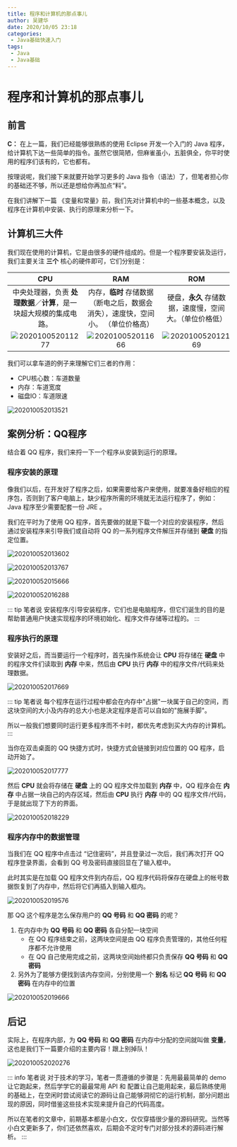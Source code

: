 ```yaml
---
title: 程序和计算机的那点事儿
author: 吴建华
date: 2020/10/05 23:18
categories:
 - Java基础快速入门
tags:
 - Java
 - Java基础
---
```


# 程序和计算机的那点事儿

## 前言

**C：** 在上一篇，我们已经能够很熟练的使用 Eclipse 开发一个入门的 Java 程序，给计算机下达一些简单的指令。虽然它很简陋，但麻雀虽小，五脏俱全，你平时使用的程序们该有的，它也都有。

按理说呢，我们接下来就要开始学习更多的 Java 指令（语法）了，但笔者担心你的基础还不够，所以还是想给你再加点“料”。

在我们讲解下一篇 《变量和常量》前，我们先对计算机中的一些基本概念，以及程序在计算机中安装、执行的原理来分析一下。

<!-- more -->

## 计算机三大件

我们现在使用的计算机，它是由很多的硬件组成的。但是一个程序要安装及运行，我们主要关注 **三个** 核心的硬件即可，它们分别是：

|                             CPU                              |                             RAM                              |                             ROM                              |
| :----------------------------------------------------------: | :----------------------------------------------------------: | :----------------------------------------------------------: |
| 中央处理器，负责 **处理数据**／**计算**，是一块超大规模的集成电路。 | 内存，**临时** 存储数据（断电之后，数据会消失），速度快，空间小。  （单位价格高） |   硬盘，**永久** 存储数据，速度慢，空间大。（单位价格低）    |
| ![202010052011277](../../../public/img/2020/10/05/202010052011277.jpeg) | ![202010052011666](../../../public/img/2020/10/05/202010052011666.png) | ![202010052012169](../../../public/img/2020/10/05/202010052012169.jpeg) |

我们可以拿车道的例子来理解它们三者的作用：

- CPU核心数：车道数量   
- 内存：车道宽度     
- 磁盘IO：车道限速

![202010052013521](../../../public/img/2020/10/05/202010052013521.png)

## 案例分析：QQ程序

结合着 QQ 程序，我们来捋一下一个程序从安装到运行的原理。

### 程序安装的原理

像我们以后，在开发好了程序之后，如果需要给客户来使用，就要准备好相应的程序包，否则到了客户电脑上，缺少程序所需的环境就无法运行程序了，例如：Java 程序至少需要配套一份 JRE 。

我们在平时为了使用 QQ 程序，首先要做的就是下载一个对应的安装程序，然后通过安装程序来引导我们或自动将 QQ 的一系列程序文件解压并存储到 **硬盘** 的指定位置。

![202010052013602](../../../public/img/2020/10/05/202010052013602.png)

![202010052013767](../../../public/img/2020/10/05/202010052013767.png)

![202010052015666](../../../public/img/2020/10/05/202010052015666.png)

![202010052016288](../../../public/img/2020/10/05/202010052016288.png)

::: tip 笔者说
安装程序/引导安装程序，它们也是电脑程序，但它们诞生的目的是帮助普通用户快速实现程序的环境初始化、程序文件存储等过程的。
:::

### 程序执行的原理

安装好之后，而当要运行一个程序时，首先操作系统会让 **CPU** 将存储在 **硬盘** 中的程序文件们读取到 **内存** 中来，然后由 **CPU** 执行 **内存** 中的程序文件/代码来处理数据。

![202010052017669](../../../public/img/2020/10/05/202010052017669.png)

::: tip 笔者说
每个程序在运行过程中都会在内存中"占据"一块属于自己的空间，而这块空间的大小及内存的总大小也是决定程序是否可以自如的"施展手脚"。  

所以一般我们想要同时运行更多程序而不卡时，都优先考虑到买大内存的计算机。
:::

当你在双击桌面的 QQ 快捷方式时，快捷方式会链接到对应位置的 QQ 程序，启动开始了。

![202010052017777](../../../public/img/2020/10/05/202010052017777.png)

然后 **CPU** 就会将存储在 **硬盘** 上的 QQ 程序文件加载到 **内存** 中，QQ 程序会在 **内存** 中占据一块自己的内存区域，然后由 **CPU** 执行 **内存** 中的 QQ 程序文件/代码，于是就出现了下方的界面。

![202010052018229](../../../public/img/2020/10/05/202010052018229.png)

### 程序内存中的数据管理

当我们在 QQ 程序中点击过 “记住密码”，并且登录过一次后，我们再次打开 QQ 程序登录界面，会看到 QQ 号及密码直接回显在了输入框中。

此时其实是在加载 QQ 程序文件到内存后，QQ 程序代码将保存在硬盘上的帐号数据恢复到了内存中，然后将它们再插入到输入框内。

![202010052019576](../../../public/img/2020/10/05/202010052019576.png)

那 QQ 这个程序是怎么保存用户的 **QQ 号码** 和 **QQ 密码** 的呢？

1. 在内存中为 **QQ 号码** 和 **QQ 密码** 各自分配一块空间
   * 在 QQ 程序结束之前，这两块空间是由 QQ 程序负责管理的，其他任何程序都不允许使用
   * 在 QQ 自己使用完成之前，这两块空间始终都只负责保存 **QQ 号码** 和 **QQ 密码**
2. 另外为了能够方便找到该内存空间，分别使用一个 **别名** 标记 **QQ 号码** 和 **QQ 密码** 在内存中的位置

![202010052019666](../../../public/img/2020/10/05/202010052019666.png)

## 后记

实际上，在程序内部，为 **QQ 号码** 和 **QQ 密码** 在内存中分配的空间就叫做 **变量**，这也是我们下一篇要介绍的主要内容！跟上别掉队！

![202010052020276](../../../public/img/2020/10/05/202010052020276.jpeg)

::: info 笔者说
对于技术的学习，笔者一贯遵循的步骤是：先用最最简单的 demo 让它跑起来，然后学学它的最最常用 API 和 配置让自己能用起来，最后熟练使用的基础上，在空闲时尝试阅读它的源码让自己能够洞彻它的运行机制，部分问题出现的原因，同时借鉴这些技术实现来提升自己的代码高度。

所以在笔者的文章中，前期基本都是小白文，仅仅穿插很少量的源码研究。当然等小白文更新多了，你们还依然喜欢，后期会不定时专门对部分技术的源码进行解析。
:::